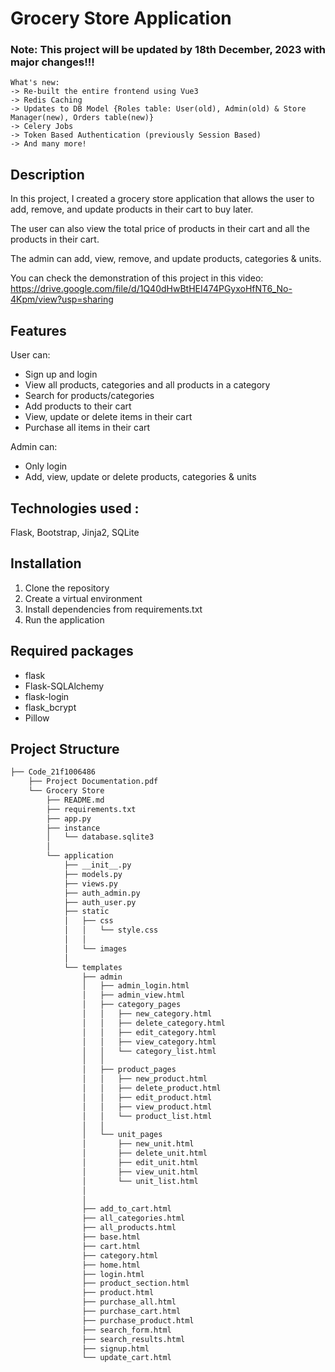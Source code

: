 # Grocery Store Application

### Note: This project will be updated by 18th December, 2023 with major changes!!!

```
What's new:
-> Re-built the entire frontend using Vue3
-> Redis Caching
-> Updates to DB Model {Roles table: User(old), Admin(old) & Store Manager(new), Orders table(new)}
-> Celery Jobs
-> Token Based Authentication (previously Session Based)
-> And many more!
```

## Description

In this project, I created a grocery store application that allows the user to add, remove, and update products in their cart to buy later.

The user can also view the total price of products in their cart and all the products in their cart.

The admin can add, view, remove, and update products, categories & units.

You can check the demonstration of this project in this video:  
https://drive.google.com/file/d/1Q40dHwBtHEI474PGyxoHfNT6_No-4Kpm/view?usp=sharing

## Features

User can:

-   Sign up and login
-   View all products, categories and all products in a category
-   Search for products/categories
-   Add products to their cart
-   View, update or delete items in their cart
-   Purchase all items in their cart

Admin can:

-   Only login
-   Add, view, update or delete products, categories & units

## Technologies used :

Flask, Bootstrap, Jinja2, SQLite

## Installation

1. Clone the repository
2. Create a virtual environment
3. Install dependencies from requirements.txt
4. Run the application

## Required packages

-   flask
-   Flask-SQLAlchemy
-   flask-login
-   flask_bcrypt
-   Pillow

## Project Structure

```bash
├── Code_21f1006486
    ├── Project Documentation.pdf
    └── Grocery Store
        ├── README.md
        ├── requirements.txt
        ├── app.py
        ├── instance
        │   └── database.sqlite3
        │
        └── application
            ├── __init__.py
            ├── models.py
            ├── views.py
            ├── auth_admin.py
            ├── auth_user.py
            ├── static
            │   ├── css
            │   │   └── style.css
            │   │
            │   └── images
            │
            └── templates
                ├── admin
                │   ├── admin_login.html
                │   ├── admin_view.html
                │   ├── category_pages
                │   │   ├── new_category.html
                │   │   ├── delete_category.html
                │   │   ├── edit_category.html
                │   │   ├── view_category.html
                │   │   └── category_list.html
                │   │
                │   ├── product_pages
                │   │   ├── new_product.html
                │   │   ├── delete_product.html
                │   │   ├── edit_product.html
                │   │   ├── view_product.html
                │   │   └── product_list.html
                │   │
                │   └── unit_pages
                │       ├── new_unit.html
                │       ├── delete_unit.html
                │       ├── edit_unit.html
                │       ├── view_unit.html
                │       └── unit_list.html
                │
                │
                ├── add_to_cart.html
                ├── all_categories.html
                ├── all_products.html
                ├── base.html
                ├── cart.html
                ├── category.html
                ├── home.html
                ├── login.html
                ├── product_section.html
                ├── product.html
                ├── purchase_all.html
                ├── purchase_cart.html
                ├── purchase_product.html
                ├── search_form.html
                ├── search_results.html
                ├── signup.html
                └── update_cart.html
```

##
